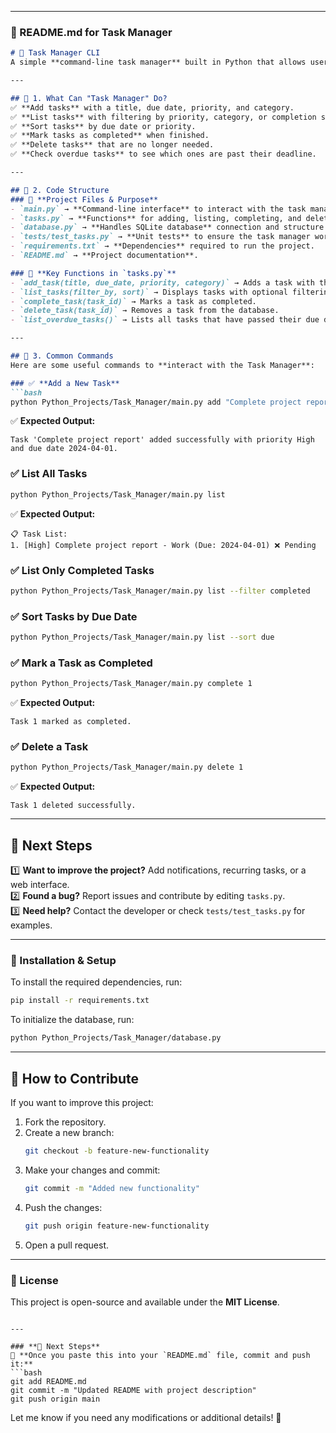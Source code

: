 
---

### **📌 README.md for Task Manager**

```md
# 📝 Task Manager CLI  
A simple **command-line task manager** built in Python that allows users to manage tasks efficiently using an **SQLite database**.

---

## 📌 1. What Can "Task Manager" Do?  
✅ **Add tasks** with a title, due date, priority, and category.  
✅ **List tasks** with filtering by priority, category, or completion status.  
✅ **Sort tasks** by due date or priority.  
✅ **Mark tasks as completed** when finished.  
✅ **Delete tasks** that are no longer needed.  
✅ **Check overdue tasks** to see which ones are past their deadline.  

---

## 📌 2. Code Structure
### 📂 **Project Files & Purpose**  
- `main.py` → **Command-line interface** to interact with the task manager.  
- `tasks.py` → **Functions** for adding, listing, completing, and deleting tasks.  
- `database.py` → **Handles SQLite database** connection and structure.  
- `tests/test_tasks.py` → **Unit tests** to ensure the task manager works correctly.  
- `requirements.txt` → **Dependencies** required to run the project.  
- `README.md` → **Project documentation**.  

### 📂 **Key Functions in `tasks.py`**
- `add_task(title, due_date, priority, category)` → Adds a task with the given attributes.  
- `list_tasks(filter_by, sort)` → Displays tasks with optional filtering and sorting.  
- `complete_task(task_id)` → Marks a task as completed.  
- `delete_task(task_id)` → Removes a task from the database.  
- `list_overdue_tasks()` → Lists all tasks that have passed their due date.  

---

## 📌 3. Common Commands  
Here are some useful commands to **interact with the Task Manager**:

### ✅ **Add a New Task**
```bash
python Python_Projects/Task_Manager/main.py add "Complete project report" --due 2024-04-01 --priority High --category Work
```
✅ **Expected Output:**
```
Task 'Complete project report' added successfully with priority High and due date 2024-04-01.
```

### ✅ **List All Tasks**
```bash
python Python_Projects/Task_Manager/main.py list
```
✅ **Expected Output:**
```
📋 Task List:
1. [High] Complete project report - Work (Due: 2024-04-01) ❌ Pending
```

### ✅ **List Only Completed Tasks**
```bash
python Python_Projects/Task_Manager/main.py list --filter completed
```

### ✅ **Sort Tasks by Due Date**
```bash
python Python_Projects/Task_Manager/main.py list --sort due
```

### ✅ **Mark a Task as Completed**
```bash
python Python_Projects/Task_Manager/main.py complete 1
```
✅ **Expected Output:**
```
Task 1 marked as completed.
```

### ✅ **Delete a Task**
```bash
python Python_Projects/Task_Manager/main.py delete 1
```
✅ **Expected Output:**
```
Task 1 deleted successfully.
```

---

## 🚀 Next Steps  
1️⃣ **Want to improve the project?** Add notifications, recurring tasks, or a web interface.  
2️⃣ **Found a bug?** Report issues and contribute by editing `tasks.py`.  
3️⃣ **Need help?** Contact the developer or check `tests/test_tasks.py` for examples.  

---

### 📌 Installation & Setup  
To install the required dependencies, run:
```bash
pip install -r requirements.txt
```

To initialize the database, run:
```bash
python Python_Projects/Task_Manager/database.py
```

---

## 📌 How to Contribute  
If you want to improve this project:  
1. Fork the repository.  
2. Create a new branch:  
   ```bash
   git checkout -b feature-new-functionality
   ```
3. Make your changes and commit:
   ```bash
   git commit -m "Added new functionality"
   ```
4. Push the changes:
   ```bash
   git push origin feature-new-functionality
   ```
5. Open a pull request.

---

### 📌 License  
This project is open-source and available under the **MIT License**.
```

---

### **📌 Next Steps**
🚀 **Once you paste this into your `README.md` file, commit and push it:**
```bash
git add README.md
git commit -m "Updated README with project description"
git push origin main
```

Let me know if you need any modifications or additional details! 🚀